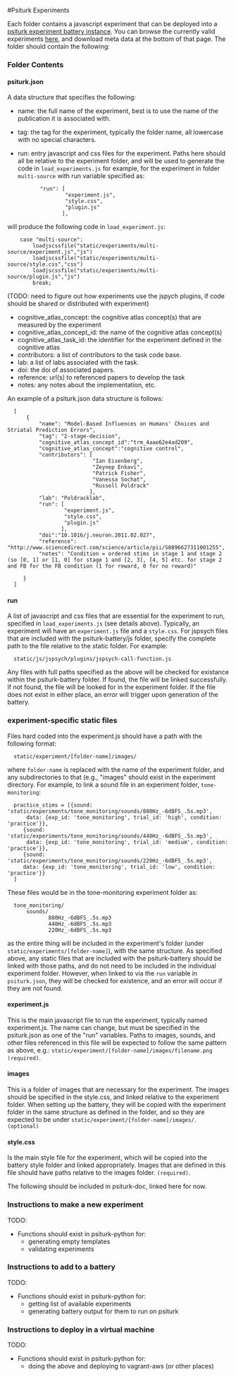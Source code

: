 #Psiturk Experiments

Each folder contains a javascript experiment that can be deployed into a [psiturk experiment battery instance](http://www.github.com/psiturk/psiturk-battery). You can browse the currently valid experiments [here](http://psiturk.github.io/psiturk-experiments/), and download meta data at the bottom of that page. The folder should contain the following:

### Folder Contents

#### psiturk.json
A data structure that specifies the following:
 - name: the full name of the experiment, best is to use the name of the publication it is associated with.
 - tag: the tag for the experiment, typically the folder name, all lowercase with no special characters.
 - run: entry javascript and css files for the experiment. Paths here should all be relative to the experiment folder, and will be used to generate the code in `load_experiments.js` for example, for the experiment in folder `multi-source` with run variable specified as:

              "run": [
                      "experiment.js",
                      "style.css",
                      "plugin.js"
                     ],
 

will produce the following code in `load_experiment.js`:

		case "multi-source":
			loadjscssfile("static/experiments/multi-source/experiment.js","js")
			loadjscssfile("static/experiments/multi-source/style.css","css")
			loadjscssfile("static/experiments/multi-source/plugin.js","js")
			break;

(TODO: need to figure out how experiments use the jspych plugins, if code should be shared or distributed with experiment)
 - cognitive_atlas_concept: the cognitive atlas concept(s) that are measured by the experiment
 - cognitive_atlas_concept_id: the name of the cognitive atlas concept(s)
 - cognitive_atlas_task_id: the identifier for the experiment defined in the cognitive atlas
 - contributors: a list of contributors to the task code base.
 - lab: a list of labs associated with the task.
 - doi: the doi of associated papers.
 - reference: url(s) to referenced papers to develop the task
 - notes: any notes about the implementation, etc.

An example of a psiturk.json data structure is follows:

      [
          {
              "name": "Model-Based Influences on Humans' Choices and Striatal Prediction Errors",
              "tag": "2-stage-decision",
              "cognitive_atlas_concept_id":"trm_4aae62e4ad209",
              "cognitive_atlas_concept":"cognitive control",
              "contributors": [
                               "Ian Eisenberg",
                               "Zeynep Enkavi",
                               "Patrick Fisher",
                               "Vanessa Sochat",
                               "Russell Poldrack"
                              ], 
              "lab": "Poldracklab",
              "run": [
                      "experiment.js",
                      "style.css",
                      "plugin.js"
                     ],
              "doi":"10.1016/j.neuron.2011.02.027",
              "reference": "http://www.sciencedirect.com/science/article/pii/S0896627311001255",
              "notes": "Condition = ordered stims in stage 1 and stage 2 (so [0, 1] or [1, 0] for stage 1 and [2, 3], [4, 5] etc. for stage 2 and FB for the FB condition (1 for reward, 0 for no reward)"
    
         }
      ]

#### run
A list of javascript and css files that are essential for the experiment to run, specified in `load_experiments.js` (see details above). Typically, an experiment will have an `experiment.js` file and a `style.css`. For jspsych files that are included with the psiturk-battery/js folder, specify the complete path to the file relative to the static folder. For example:

      static/js/jspsych/plugins/jspsych-call-function.js

Any files with full paths specified as the above will be checked for existance within the psiturk-battery folder. If found, the file will be linked successfully. If not found, the file will be looked for in the experiment folder. If the file does not exist in either place, an error will trigger upon generation of the battery.

### experiment-specific static files
Files hard coded into the experiment.js should have a path with the following format:

      static/experiment/[folder-name]/images/

where `folder-name` is replaced with the name of the experiment folder, and any subdirectories to that (e.g., "images" should exist in the experiment directory. For example, to link a sound file in an experiment folder, `tone-monitoring`:

      practice_stims = [{sound: 'static/experiments/tone_monitoring/sounds/880Hz_-6dBFS_.5s.mp3',
		  data: {exp_id: 'tone_monitoring', trial_id: 'high', condition: 'practice'}},
		 {sound: 'static/experiments/tone_monitoring/sounds/440Hz_-6dBFS_.5s.mp3',
		  data: {exp_id: 'tone_monitoring', trial_id: 'medium', condition: 'practice'}},
		 {sound: 'static/experiments/tone_monitoring/sounds/220Hz_-6dBFS_.5s.mp3',
		 data: {exp_id: 'tone_monitoring', trial_id: 'low', condition: 'practice'}}
      ]

These files would be in the tone-monitoring experiment folder as:

      tone_monitoring/
          sounds/
                 880Hz_-6dBFS_.5s.mp3
                 440Hz_-6dBFS_.5s.mp3
                 220Hz_-6dBFS_.5s.mp3

as the entire thing will be included in the experiment's folder (under `static/experiments/[folder-name]`), with the same structure. As specified above, any static files that are included with the psiturk-battery should be linked with those paths, and do not need to be included in the individual experiment folder. However, when linked to via the `run` variable in `psiturk.json`, they will be checked for existence, and an error will occur if they are not found.


#### experiment.js
This is the main javascript file to run the experiment, typically named experiment.js. The name can change, but must be specified in the psiturk.json as one of the "run" variables. Paths to images, sounds, and other files referenced in this file will be expected to follow the same pattern as above, e.g.: `static/experiment/[folder-name]/images/filename.png` `(required)`.

#### images
This is a folder of images that are necessary for the experiment. The images should be specified in the style.css, and linked relative to the experiment folder. When setting up the battery, they will be copied with the experiment folder in the same structure as defined in the folder, and so they are expected to be under `static/experiment/[folder-name]/images/`. `(optional)`

#### style.css
Is the main style file for the experiment, which will be copied into the battery style folder and linked appropriately. Images that are defined in this file should have paths relative to the images folder. `(required)`.

The following should be included in psiturk-doc, linked here for now.

### Instructions to make a new experiment
TODO:

- Functions should exist in psiturk-python for:
   - generating empty templates
   - validating experiments


### Instructions to add to a battery
TODO:

- Functions should exist in psiturk-python for:
   - getting list of available experiments
   - generating battery output for them to run on psiturk


### Instructions to deploy in a virtual machine
TODO:

- Functions should exist in psiturk-python for:
   - doing the above and deploying to vagrant-aws (or other places)

